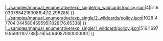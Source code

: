 |[../samples/manual_enumerative/exp_single/no_wildcards/policy.json](../samples/manual_enumerative/exp_single/no_wildcards/policy.json)|4|51.603078842163086|4|12.296285|
{}
|[../samples/manual_enumerative/exp_single/2_wildcards/policy.json](../samples/manual_enumerative/exp_single/2_wildcards/policy.json)|1028|47704.044580459595|1028|76.65338|
{}
|[../samples/manual_enumerative/exp_single/1_wildcard/policy.json](../samples/manual_enumerative/exp_single/1_wildcard/policy.json)|516|16979.95901107788|516|54.64087000000001|
{}
